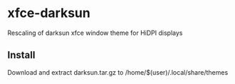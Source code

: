 # xfce-darksun
Rescaling of darksun xfce window theme for HiDPI displays

## Install
 Download and extract darksun.tar.gz to /home/$(user)/.local/share/themes
